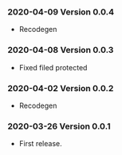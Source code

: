 ### 2020-04-09 Version 0.0.4
* Recodegen

### 2020-04-08 Version 0.0.3
* Fixed filed protected

### 2020-04-02 Version 0.0.2
* Recodegen

### 2020-03-26 Version 0.0.1
* First release.
